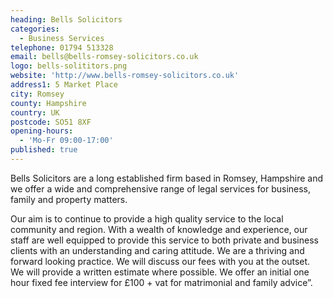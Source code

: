 ```yaml
---
heading: Bells Solicitors
categories:
  - Business Services
telephone: 01794 513328
email: bells@bells-romsey-solicitors.co.uk
logo: bells-solititors.png
website: 'http://www.bells-romsey-solicitors.co.uk'
address1: 5 Market Place
city: Romsey
county: Hampshire
country: UK
postcode: SO51 8XF
opening-hours:
  - 'Mo-Fr 09:00-17:00'
published: true
---
```

Bells Solicitors are a long established firm based in Romsey, Hampshire and we offer a wide and comprehensive range of legal services for business, family and property matters.

Our aim is to continue to provide a high quality service to the local community and region. With a wealth of knowledge and experience, our staff are well equipped to provide this service to both private and business clients with an understanding and caring attitude. We are a thriving and forward looking practice. We will discuss our fees with you at the outset. We will provide a written estimate where possible. We offer an initial one hour fixed fee interview for £100 + vat for matrimonial and family advice”.